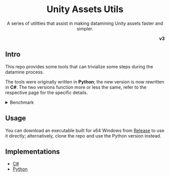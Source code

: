 <h1 align="center">Unity Assets Utils</h1>
<p align="center">A series of utilities that assist in making datamining Unity assets faster and simpler.</p>
<p align="right"><b>v3</b></p>

## Intro
This repo provides some tools that can trivialize some steps during the datamine process.

The tools were originally written in **Python**; the new version is now rewritten in **C#**.
The two versions function more or less the same, refer to the respective page for the specific details.

<details>
<summary>Benchmark</summary>

Running **ByteTrimmer** on a ~9 GB folder with ~18k files:
  - **C#** version took ~62.5s
  - **Python** version took ~66.6s
</details>

## Usage
You can download an executable built for x64 Windows from [Release](https://github.com/Haoming02/Unity-Assets-Utils/releases) to use it directly; 
alternatively, clone the repo and use the Python version instead.

## Implementations
- [C#](src/)
- [Python](python/)
